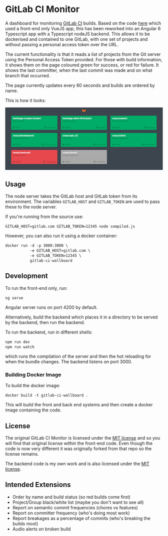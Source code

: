 # GitLab CI Monitor

A dashboard for monitoring [GitLab CI][gitlab-ci] builds.
Based on the code [here][original-github] which used a front-end only
VueJS app, this has been reworked into an Angular 6 Typescript app with
a Typescript nodeJS backend. This allows it to be dockerised and contained
to one GitLab, with one set of projects and without passing a personal
access token over the URL.

[gitlab-ci]: https://about.gitlab.com/gitlab-ci/
[original-github]: https://github.com/TheoTsatsos/gitlab-ci-wallboard

The current functionality is that it reads a list of projects from the Git server
using the Personal Access Token provided. For those with build information,
it shows them on the page coloured green for success, or red for failure.  It shows
the last committer, when the last commit was made and on what branch that occurred.

The page currently updates every 60 seconds and builds are ordered by name.

This is how it looks:

![Example][example]

[example]: gitlab-ci-monitor-example.png

## Usage

The node server takes the GitLab host and GitLab token from its environment.
The variables `GITLAB_HOST` and `GITLAB_TOKEN` are used to pass these to
the node server.

If you're running from the source use:

```
GITLAB_HOST=gitlab.com GITLAB_TOKEN=12345 node compiled.js
```

However, you can also run it using a docker container:

```
docker run -d -p 3000:3000 \
           -e GITLAB_HOST=gitlab.com \
           -e GITLAB_TOKEN=12345 \
           gitlab-ci-wallboard
```

## Development

To run the front-end only, run:
```
ng serve
```
Angular server runs on port 4200 by default.

Alternatively, build the backend which places it in a directory to be
served by the backend, then run the backend.

To run the backend, run in different shells:
```
npm run dev
npm run watch
```
which runs the compilation of the server and then the hot reloading for
when the bundle changes.  The backend listens on port 3000.

### Building Docker Image

To build the docker image:

```
docker build -t gitlab-ci-wallboard .
```

This will build the front and back end systems and then create a
docker image containing the code.

## License

The original GitLab CI Monitor is licensed under the 
[MIT license](frontend/LICENSE) and so you will find that 
original license within the front-end code. Even though the code is 
now very different it was originally forked from that repo so the
license remains.

The backend code is my own work and is also licensed under the
[MIT license](backend/LICENCE).

## Intended Extensions

* Order by name and build status (so red builds come first)
* Project/Group black/white list (maybe you don't want to see all)
* Report on semantic commit frequencies (chores vs features)
* Report on committer frequency (who's doing most work)
* Report breakages as a percentage of commits (who's breaking the builds most)
* Audio alerts on broken build
